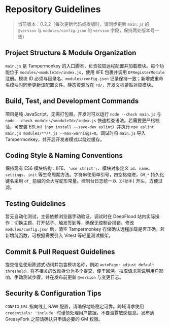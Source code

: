 # Repository Guidelines

> 当前版本：0.2.2（每次更新代码或发版时，请同步更新 `main.js` 的 `@version` 与 `modules/config.json` 的 `version` 字段，保持两处版本号一致）

## Project Structure & Module Organization
`main.js` 是 Tampermonkey 的入口脚本，负责拉取远程配置并加载模块。每个功能位于 `modules/<moduleId>/index.js`，使用 IIFE 包裹并调用 `DFRegisterModule` 注册。模块 ID 必须与目录名、`modules/config.json` 记录保持一致；新增或重命名模块时同步更新该配置文件。静态资源放在 `rd/`，开发文档紧贴对应模块。

## Build, Test, and Development Commands
项目是纯 JavaScript，无需打包器。开发时可以运行 `node --check main.js` 与 `node --check modules/<moduleId>/index.js` 快速检查语法。若需要更严格校验，可安装 ESLint（`npm install --save-dev eslint`）并执行 `npx eslint main.js modules/**/*.js --max-warnings=0`。调试时将 `main.js` 导入 Tampermonkey，并开启开发者模式以绕过缓存。

## Coding Style & Naming Conventions
保持现有 ES6 模块结构：IIFE、`'use strict';`、模块对象定义 `id`、`name`、`settings`、`init` 等生命周期方法。字符串使用单引号，四空格缩进，`GM_*` 持久化键名采用 `df_` 前缀的全大写蛇形常量。控制台日志统一以 `[DF助手]` 开头，方便过滤。

## Testing Guidelines
暂无自动化测试，主要依赖浏览器手动验证。调试时在 DeepFlood 站内实际操作：切换主题、打开帖子、触发签到等，确保无控制台报错。修改 `modules/config.json` 后，清空 Tampermonkey 存储确认远程加载是否正确。若新增纯函数，可根据需要引入 Vitest 等轻量测试框架。

## Commit & Pull Request Guidelines
提交信息使用陈述式动词并包含模块名称，例如 `autoPage: adjust default threshold`。将不相关的改动拆分为多个提交，便于回溯。拉取请求需说明用户影响、手动测试步骤，并在发布前更新 `@version` 与变更日志。

## Security & Configuration Tips
`CONFIG_URL` 指向线上 RAW 配置，请确保地址稳定可靠。跨域请求使用 `credentials: 'include'` 时谨慎处理用户数据，不要泄露敏感信息。发布到 GreasyFork 之前请确认只申请必要的 GM 权限。
